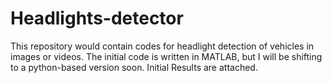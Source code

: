 # Headlights-detector

This repository would contain codes for headlight detection of vehicles in images or videos. The initial code is written in MATLAB, but I will be shifting to a python-based version soon. Initial Results are attached.
